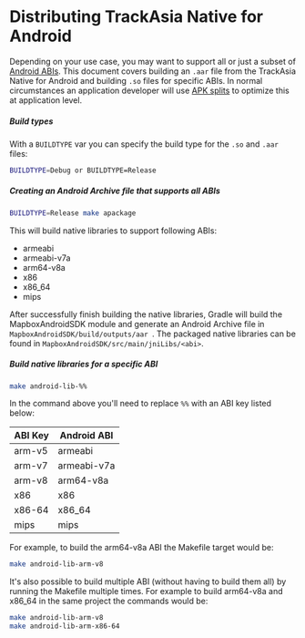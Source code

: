 # Distributing TrackAsia Native for Android

Depending on your use case, you may want to support all or just a subset of [Android ABIs](http://developer.android.com/ndk/guides/abis.html). This document covers building an `.aar` file from the TrackAsia Native for Android and building `.so` files for specific ABIs. In normal circumstances an application developer will use [APK splits](https://developer.android.com/studio/build/configure-apk-splits.html) to optimize this at application level.

##### Build types

With a `BUILDTYPE` var you can specify the build type for the `.so` and `.aar` files:

```bash
BUILDTYPE=Debug or BUILDTYPE=Release
```

##### Creating an Android Archive file that supports all ABIs

```sh
BUILDTYPE=Release make apackage
```

This will build native libraries to support following ABIs:
- armeabi
- armeabi-v7a
- arm64-v8a
- x86
- x86_64
- mips

After successfully finish building the native libraries, Gradle will build the MapboxAndroidSDK module and generate an Android Archive file in `MapboxAndroidSDK/build/outputs/aar `. The packaged native libraries can be found in `MapboxAndroidSDK/src/main/jniLibs/<abi>`.

##### Build native libraries for a specific ABI

```sh
make android-lib-%%
```

In the command above you'll need to replace `%%` with an ABI key listed below:

| ABI Key | Android ABI |
| ------- | ----------- |
| arm-v5  | armeabi     |
| arm-v7  | armeabi-v7a |
| arm-v8  | arm64-v8a   |
| x86     | x86         |
| x86-64  | x86_64      |
| mips    | mips        |

For example, to build the arm64-v8a ABI the Makefile target would be:

```sh
make android-lib-arm-v8
```

It's also possible to build multiple ABI (without having to build them all) by running the Makefile multiple times.  For example to build arm64-v8a and x86_64 in the same project the commands would be:

```sh
make android-lib-arm-v8
make android-lib-arm-x86-64
```
